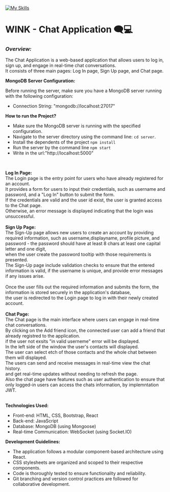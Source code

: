 [![My Skills](https://skills.thijs.gg/icons?i=js,html,css,react,bootstrap,mongodb,nodejs,git)](https://skills.thijs.gg)
# WINK - Chat Application 🗨💻
### ***Overview:***
The Chat Application is a web-based application that allows users to log in, sign up, and engage in real-time chat conversations.<br /> 
It consists of three main pages: Log In page, Sign Up page, and Chat page.<br />

**MongoDB Server Configuration:**

Before running the server, make sure you have a MongoDB server running with the following configuration:

- Connection String: "mongodb://localhost:27017"

**How to run the Project?<br />**
* Make sure the MongoDB server is running with the specified configuration.
* Navigate to the server directory using the command line: `cd server`.
* Install the dependents of the project `npm install`
* Run the server by the command line `npm start`
* Write in the url:"http://localhost:5000"
<br /> 


**Log In Page:<br />**
The Login page is the entry point for users who have already registered for an account.<br />
It provides a form for users to input their credentials, such as username and password, and a "Log In" button to submit the form.<br /> 
If the credentials are valid and the user id exist, the user is granted access to the Chat page.<br />
Otherwise, an error message is displayed indicating that the login was unsuccessful.<br /><br />
**Sign Up Page:<br />**
The Sign-Up page allows new users to create an account by providing required information, such as username,displayname, profile picture, and password - the password should have at least 8 chars at least one capital letter and one digit,<br>
when the user create the password tooltip with those requirements is presented.<br />
The Sign-Up page include validation checks to ensure that the entered information is valid, if the username is unique, and provide error messages if any issues arise. <br />  
Once the user fills out the required information and submits the form, the information is stored securely in the application's database,<br />
the user is redirected to the Login page to log in with their newly created account.<br /><br />
**Chat Page:<br />**
The Chat page is the main interface where users can engage in real-time chat conversations.<br />
By clicking on the Add friend icon, the connected user can add a friend that already registred to the application.<br/>
if the user not exsits "in valid userneme" error will be displayed.<br/>
In the left side of the window the user's contacts will displayed.<br> 
The user can select etch of those contacts and the whole chat between them will displayed.<br/>
The users can send and receive messages in real-time view the chat history.<br />
and get real-time updates without needing to refresh the page.<br> 
Also the chat page have features such as user authentication to ensure that only logged-in users can access the chats information, by implemntation JWT.<br/><br>

**Technologies Used:<br />**
* Front-end: HTML, CSS, Bootstrap, React
* Back-end: JavaScript
* Database: MongoDB (using Mongoose)
* Real-time Communication: WebSocket (using Socket.IO)

**Development Guidelines:**<br>
* The application follows a modular component-based architecture using React.<br>
* CSS stylesheets are organized and scoped to their respective components.<br>
* Code is thoroughly tested to ensure functionality and reliability.
* Git branching and version control practices are followed for collaborative development.




